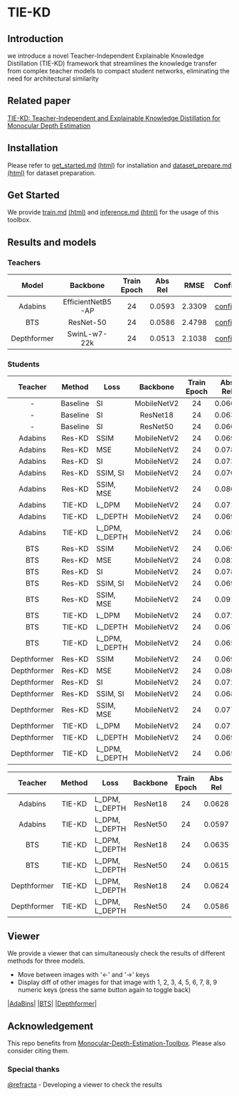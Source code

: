 # TIE-KD
## Introduction
we introduce a novel Teacher-Independent Explainable Knowledge Distillation (TIE-KD) framework that streamlines the knowledge transfer from complex teacher models to compact student networks, eliminating the need for architectural similarity

## Related paper
[TIE-KD: Teacher-Independent and Explainable Knowledge Distillation for Monocular Depth Estimation](https://arxiv.org/abs/2402.14340)

## Installation

Please refer to [get_started.md](docs/get_started.md#installation) [(html)](docs/get_started.html) for installation and [dataset_prepare.md](docs/dataset_prepare.md#prepare-datasets) [(html)](docs/dataset_prepare.html) for dataset preparation.

## Get Started

We provide [train.md](docs/train.md) [(html)](docs/train.html) and [inference.md](docs/inference.md) [(html)](docs/inference.html) for the usage of this toolbox. 

<!-- In the future, there will be tutorials for [customizing dataset (TODO)](docs/tutorials/customize_datasets.md), [designing data pipeline (TODO)](docs/tutorials/data_pipeline.md), [customizing modules (TODO)](docs/tutorials/customize_models.md), and [customizing runtime (TODO)](docs/tutorials/customize_runtime.md). We also provide [training tricks (TODO)](docs/tutorials/training_tricks.md). -->

## Results and models

### Teachers

| Model | Backbone | Train Epoch | Abs Rel | RMSE | Config | Download |
| :------: | :--------: | :----: | :--------------: | :------: | :------: | :--------: |
| Adabins  |  EfficientNetB5-AP  |  24   | 0.0593 | 2.3309 |  [config](configs/teachers/adabins_efnetb5ap_kitti_24e.py) |  [model](https://drive.google.com/file/d/17srI3mFoYLdnN1As4a2fRGrHA0UHuujX/view?usp=sharing)
| BTS  |  ResNet-50  |  24   | 0.0586 | 2.4798 |  [config](configs/teachers/bts_r50_kitti_24e_b4.py) | [model](https://drive.google.com/file/d/1VBSYwoyquYAR3sP6sg0qyhaZhC0BKj2v/view?usp=sharing)
| Depthformer | SwinL-w7-22k   |  24   | 0.0513 | 2.1038 |  [config](configs/teachers/depthformer_swinl_22k_w7_kitti.py) | [model](https://drive.google.com/file/d/1wFcF8G8x3WwDj9owJ5G47NrUIg--BTKJ/view?usp=sharing)

### Students

| Teacher | Method | Loss | Backbone | Train Epoch | Abs Rel | RMSE | Config | Download |
| :------: | :------: | ------ | :--------: | :----: | :--------------: | :------: |  :------: | :--------: |
| - | Baseline | SI | MobileNetV2   |  24   | 0.0663 | 2.5625 |  [config](configs/students/baseline_mobile2.py) | [model](https://drive.google.com/file/d/1vrFupMPmwhFcMYOfcDrpZgnwoRPTzfVD/view?usp=sharing)
| - | Baseline | SI | ResNet18   |  24   | 0.0634 | 2.5311 |  [config](configs/students/baseline_resnet18.py) | [model](https://drive.google.com/file/d/1i01BTingD2QnheZabCBkvVO04Nd-wEkY/view?usp=sharing)
| - | Baseline | SI | ResNet50   |  24   | 0.0605 | 2.4159 |  [config](configs/students/baseline_resnet50.py) | [model](https://drive.google.com/file/d/1JejvH_wBhga_cjjYPqlru3JkiWvi2pAO/view?usp=sharing)
| Adabins | Res-KD | SSIM | MobileNetV2   |  24   | 0.0697 | 2.5639 |  [config](configs/students/res-kd_mobile_SSIM_adabins.py) | [model](https://drive.google.com/file/d/1xKYXVLn5aKmnpr550WERGEAnvhWwPoUu/view?usp=sharing)
| Adabins | Res-KD | MSE | MobileNetV2   |  24   | 0.0786 | 2.6964 |  [config](configs/students/res-kd_mobile_mse_adabins.py) | [model](https://drive.google.com/file/d/1nrK4gl7pcGtFLPn_UUnU9yKKLvEbj7Ve/view?usp=sharing)
| Adabins | Res-KD | SI | MobileNetV2   |  24   | 0.0739 | 2.7371 |  [config](configs/students/res-kd_mobile_SI_adabins.py) | [model](https://drive.google.com/file/d/1imQLKJ75pQt5OCYrue5vNmpL5jO5gCvA/view?usp=sharing)
| Adabins | Res-KD | SSIM, SI | MobileNetV2   |  24   | 0.0701 | 2.5833 |  [config](configs/students/res-kd_mobile_SSIM_SI_adabins.py) | [model](https://drive.google.com/file/d/1xbPF8KfrD8JXpuZcFI8sgF0_9HZbahOn/view?usp=sharing)
| Adabins | Res-KD | SSIM, MSE | MobileNetV2   |  24   | 0.0808 | 2.6943 |  [config](configs/students/res-kd_mobile_SSIM_mse_adabins.py) | [model](https://drive.google.com/file/d/10IL5Ak219kEiCs-yczBUj6ujB7S3Uwft/view?usp=sharing)
| Adabins | TIE-KD | L_DPM | MobileNetV2   |  24   | 0.0718 | 2.5433 |  [config](configs/students/ours_mobile_kl_only_adabins.py) | [model](https://drive.google.com/file/d/16b6Vv08U75fY5T7frZ_54161i6_2QAlL/view?usp=sharing)
| Adabins | TIE-KD | L_DEPTH | MobileNetV2   |  24   | 0.0696 | 2.4646 |  [config](configs/students/ours_mobile_SSIM_only_adabins.py) | [model](https://drive.google.com/file/d/1GLwdhgm-cIF0KBdFEINVoRd8EMun7kY5/view?usp=sharing)
| Adabins | TIE-KD | L_DPM, L_DEPTH | MobileNetV2   |  24   | 0.0654 | 2.4315 |  [config](configs/students/ours_mobile2_adabins.py) | [model](https://drive.google.com/file/d/1wdcVqNNFtyI3vviioQABH-v2NZeLSoCM/view?usp=sharing)
| BTS | Res-KD | SSIM | MobileNetV2   |  24   | 0.0697 | 2.6357 |  [config](configs/students/res-kd_mobile_SSIM_bts.py) | [model](https://drive.google.com/file/d/1rbTppeku1q_AQRyNVdzxV1L2rDDFbrAl/view?usp=sharing)
| BTS | Res-KD | MSE | MobileNetV2   |  24   | 0.0820 | 2.7440 |  [config](configs/students/res-kd_mobile_mse_bts.py) | [model](https://drive.google.com/file/d/1Ax8VlR0durSeYMiSg5Wy_Ce8aymr9MsW/view?usp=sharing)
| BTS | Res-KD | SI | MobileNetV2   |  24   | 0.0782 | 2.8106 |  [config](configs/students/res-kd_mobile_SI_bts.py) | [model](https://drive.google.com/file/d/1BsMaoJiUu5TXlur9sJp09OVo20kpvUYX/view?usp=sharing)
| BTS | Res-KD | SSIM, SI | MobileNetV2   |  24   | 0.0690 | 2.6168 |  [config](configs/students/res-kd_mobile_SSIM_SI_bts.py) | [model](https://drive.google.com/file/d/17CmKkXgrrDul2OIF70Py6svIpNLm354f/view?usp=sharing)
| BTS | Res-KD | SSIM, MSE | MobileNetV2   |  24   | 0.0914 | 2.7983 |  [config](configs/students/res-kd_mobile_SSIM_mse_bts.py) | [model](https://drive.google.com/file/d/1HdtqNRCxXDgpAQO5vt6m7sQ_c9henLOk/view?usp=sharing)
| BTS | TIE-KD | L_DPM | MobileNetV2   |  24   | 0.0722 | 2.6459 |  [config](configs/students/ours_mobile_kl_only_bts.py) | [model](https://drive.google.com/file/d/1T-ltkIKTtcsINJdSBpXE9k1PbaElWFQ5/view?usp=sharing)
| BTS | TIE-KD | L_DEPTH | MobileNetV2   |  24   | 0.0679 | 2.5694 |  [config](configs/students/ours_mobile_SSIM_only_bts.py) | [model](https://drive.google.com/file/d/1TTiqdK5GcTBOvBmCdOwid50VfmcRFWi2/view?usp=sharing)
| BTS | TIE-KD | L_DPM, L_DEPTH | MobileNetV2   |  24   | 0.0656 | 2.4984 |  [config](configs/students/ours_mobile2_bts.py) | [model](https://drive.google.com/file/d/1Kd0chJIpPCdDLK_3UX1thNU24ggPL3B2/view?usp=sharing)
| Depthformer | Res-KD | SSIM | MobileNetV2   |  24   | 0.0692 | 2.5009 |  [config](configs/students/res-kd_mobile_SSIM_depthformer.py) | [model](https://drive.google.com/file/d/10pOSw6QH3047_SRzwgBVundoLq7Y_f69/view?usp=sharing)
| Depthformer | Res-KD | MSE | MobileNetV2   |  24   | 0.0805 | 2.6029 |  [config](configs/students/res-kd_mobile_mse_depthformer.py) | [model](https://drive.google.com/file/d/1_1lxxFeXSVKovIDOjmWU3vs_TFdQzfsZ/view?usp=sharing)
| Depthformer | Res-KD | SI | MobileNetV2   |  24   | 0.0724 | 2.6717 |  [config](configs/students/res-kd_mobile_SI_depthformer.py) | [model](https://drive.google.com/file/d/1PNm4djPKZGRXERDx01aU2UzTikez_lcZ/view?usp=sharing)
| Depthformer | Res-KD | SSIM, SI | MobileNetV2   |  24   | 0.0682 | 2.5709 |  [config](configs/students/res-kd_mobile_SSIM_SI_depthformer.py) | [model](https://drive.google.com/file/d/1HV8Wf8cpeSIN_HW9iSVcx92sMmSsYyIN/view?usp=sharing)
| Depthformer | Res-KD | SSIM, MSE | MobileNetV2   |  24   | 0.0770 | 2.6391 |  [config](configs/students/res-kd_mobile_SSIM_mse_depthformer.py) | [model](https://drive.google.com/file/d/1NBW_YZUBRk3SzoLJe6K_5N2pxa2nEqHN/view?usp=sharing)
| Depthformer | TIE-KD | L_DPM | MobileNetV2   |  24   | 0.0713 | 2.5241 |  [config](configs/students/ours_mobile_kl_only_depthformer.py) | [model](https://drive.google.com/file/d/1CbKjtETaI_eoYeGyZ8y1_b8QsRg1DO0i/view?usp=sharing)
| Depthformer | TIE-KD | L_DEPTH | MobileNetV2   |  24   | 0.0698 | 2.4805 |  [config](configs/students/ours_mobile_SSIM_only_depthformer.py) | [model](https://drive.google.com/file/d/1fAqLjzOCwpOErshyRyUzF-IEamPJKGEe/view?usp=sharing)
| Depthformer | TIE-KD | L_DPM, L_DEPTH | MobileNetV2   |  24   | 0.0657 | 2.4402 |  [config](configs/students/ours_mobile2_depthformer.py) | [model](https://drive.google.com/file/d/1V_oaOn1Gbs76_nR1hKMwMpYX0NqI-Jzu/view?usp=sharing)

| Teacher | Method | Loss | Backbone | Train Epoch | Abs Rel | RMSE | Config | Download |
| :------: | :------: | ------ | :--------: | :----: | :--------------: | :------: |  :------: | :--------: |
| Adabins | TIE-KD | L_DPM, L_DEPTH | ResNet18   |  24   | 0.0628 | 2.4029 |  [config](configs/students/ours_r18_adabins.py) | [model](https://drive.google.com/file/d/1Y6szcbqMRI6CQbJ94jUWuYBMBTUrjPC5/view?usp=sharing)
| Adabins | TIE-KD | L_DPM, L_DEPTH | ResNet50   |  24   | 0.0597 | 2.3060 |  [config](configs/students/ours_r50_adabins.py) | [model](https://drive.google.com/file/d/1YOCyEJ-9UmSVbUbaTHcoNFL-CrEIy2Xg/view?usp=sharing)
| BTS | TIE-KD | L_DPM, L_DEPTH | ResNet18   |  24   | 0.0635 | 2.4527 |  [config](configs/students/ours_r18_bts.py) | [model](https://drive.google.com/file/d/1YGmK6TuU_n4Lr2cGGgFxX7LEY9UkY6Oz/view?usp=sharing)
| BTS | TIE-KD | L_DPM, L_DEPTH | ResNet50   |  24   | 0.0615 | 2.4019 |  [config](configs/students/ours_r50_bts.py) | [model](https://drive.google.com/file/d/1OIeUE2oijsDy_-ogMazgcxf8lX41k25M/view?usp=sharing)
| Depthformer | TIE-KD | L_DPM, L_DEPTH | ResNet18   |  24   | 0.0624 | 2.3963 |  [config](configs/students/ours_r18_depthformer.py) | [model](https://drive.google.com/file/d/10cARevwL0h3Way9FdJTr7WkPzvopdGVX/view?usp=sharing)
| Depthformer | TIE-KD | L_DPM, L_DEPTH | ResNet50   |  24   | 0.0586 | 2.2821 |  [config](configs/students/ours_r50_depthformer.py) | [model](https://drive.google.com/file/d/1ENzaTxa1ieOy5t6-MMDmVaYbGGEgzApY/view?usp=sharing)

## Viewer
We provide a viewer that can simultaneously check the results of different methods for three models.
- Move between images with '←' and '→' keys
- Display diff of other images for that image with 1, 2, 3, 4, 5, 6, 7, 8, 9 numeric keys (press the same button again to toggle back)

|[AdaBins](https://hpc-lab-koreatech.github.io/TIE-KD?targets=Teacher_adabins*ver919_kitti_adabins_cal_range_w0.1_beta_4*ver650_KD_SSIM*ver652_res-kd_mobile_mse_adabins*ver651_res-kd_mobile_SI_adabins*ver659_KD_SSIM_SIG*ver912_res-kd_mobile_SSIM_mse_adabins)|
|[BTS](https://hpc-lab-koreatech.github.io/TIE-KD?targets=Teacher_bts*ver926_ours_bts_*ver650_KD_SSIM_bts*ver652_res-kd_mobile_mse_bts*ver651_res-kd_mobile_SI_bts*ver659_KD_SSIM_SIG_bts*ver912_res-kd_mobile_SSIM_mse_bts)|
|[Depthformer](https://hpc-lab-koreatech.github.io/TIE-KD?targets=Teacher_depthformer*ver919_kitti_depthformer_cal_range_w0.1_beta_4*ver650_KD_SSIM_depthformer*ver652_res-kd_mobile_mse_depthformer*ver651_res-kd_mobile_SI_depthformer*ver659_KD_SSIM_SIG_depthformer*ver912_res-kd_mobile_SSIM_mse_depthformer)|

## Acknowledgement
This repo benefits from [Monocular-Depth-Estimation-Toolbox](https://github.com/zhyever/Monocular-Depth-Estimation-Toolbox/). Please also consider citing them.

### Special thanks
[@refracta](https://github.com/refracta) - Developing a viewer to check the results
